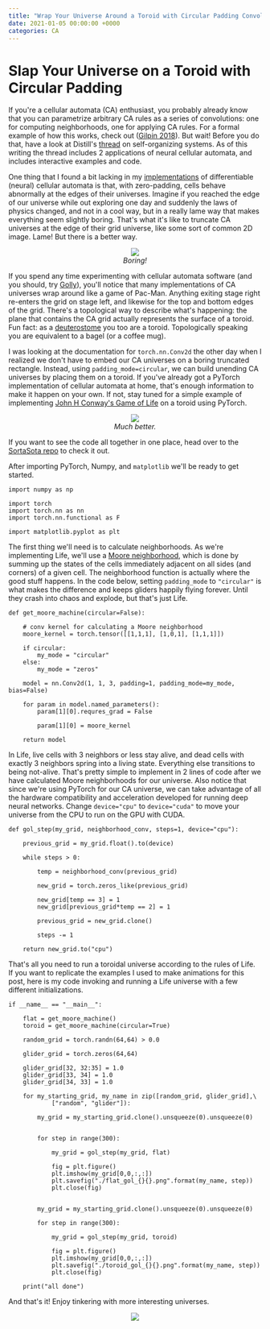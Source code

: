 ```yaml
---
title: "Wrap Your Universe Around a Toroid with Circular Padding Convolutions"
date: 2021-01-05 00:00:00 +0000
categories: CA
---
```


# Slap Your Universe on a Toroid with Circular Padding

If you're a cellular automata (CA) enthusiast, you probably already know that you can parametrize arbitrary CA rules as a series of convolutions: one for computing neighborhoods, one for applying CA rules. For a formal example of how this works, check out ([Gilpin 2018](https://arxiv.org/abs/1809.02942)). But wait! Before you do that, have a look at Distill's [thread](https://distill.pub/2020/selforg/) on self-organizing systems. As of this writing the thread includes 2 applications of neural cellular automata, and includes interactive examples and code.

One thing that I found a bit lacking in my [implementations](https://github.com/rivesunder/dca) of differentiable (neural) cellular automata is that, with zero-padding, cells behave abnormally at the edges of their universes. Imagine if you reached the edge of our universe while out exploring one day and suddenly the laws of physics changed, and not in a cool way, but in a really lame way that makes everything seem slightly boring. That's what it's like to truncate CA universes at the edge of their grid universe, like some sort of common 2D image. Lame! But there is a better way.

<div align="center">
<img src="/SortaSota/circular_padding/assets/glider_fail.gif">
<br>
<em>Boring!</em>
</div>

If you spend any time experimenting with cellular automata software (and you should, try [Golly](https://www.conwaylife.com/wiki/Golly)), you'll notice that many implementations of CA universes wrap around like a game of Pac-Man. Anything exiting stage right re-enters the grid on stage left, and likewise for the top and bottom edges of the grid. There's a topological way to describe what's happening: the plane that contains the CA grid actually represents the surface of a toroid. Fun fact: as a [deuterostome](https://en.wikipedia.org/wiki/Deuterostome) you too are a toroid. Topologically speaking you are equivalent to a bagel (or a coffee mug).

I was looking at the documentation for `torch.nn.Conv2d` the other day when I realized we don't have to embed our CA universes on a boring truncated rectangle. Instead, using `padding_mode=circular`, we can build unending CA universes by placing them on a toroid. If you've already got a PyTorch implementation of cellular automata at home, that's enough information to make it happen on your own. If not, stay tuned for a simple example of implementing [John H Conway's Game of Life](https://en.wikipedia.org/wiki/Conway%27s_Game_of_Life) on a toroid using PyTorch. 


<div align="center">
<img src="/SortaSota/circular_padding/assets/glider_win.gif">
<br>
<em>Much better.</em>
</div>

If you want to see the code all together in one place, head over to the [SortaSota repo](https://github.com/riveSunder/SortaSota/tree/master/circular_padding) to check it out. 

After importing PyTorch, Numpy, and `matplotlib` we'll be ready to get started.

```
import numpy as np

import torch
import torch.nn as nn
import torch.nn.functional as F

import matplotlib.pyplot as plt
```

The first thing we'll need is to calculate neighborhoods. As we're implementing Life, we'll use a [Moore neighborhood](https://en.wikipedia.org/wiki/Moore_neighborhood), which is done by summing up the states of the cells immediately adjacent on all sides (and corners) of a given cell. The neighborhood function is actually where the good stuff happens. In the code below, setting `padding_mode` to `"circular"` is what makes the difference and keeps gliders happily flying forever. Until they crash into chaos and explode, but that's just Life. 

```
def get_moore_machine(circular=False):

    # conv kernel for calculating a Moore neighborhood
    moore_kernel = torch.tensor([[1,1,1], [1,0,1], [1,1,1]])

    if circular:
        my_mode = "circular"
    else:
        my_mode = "zeros"

    model = nn.Conv2d(1, 1, 3, padding=1, padding_mode=my_mode, bias=False)

    for param in model.named_parameters():
        param[1][0].requres_grad = False

        param[1][0] = moore_kernel

    return model
```

In Life, live cells with 3 neighbors or less stay alive, and dead cells with exactly 3 neighbors spring into a living state. Everything else transitions to being not-alive. That's pretty simple to implement in 2 lines of code after we have calculated Moore neighborhoods for our universe. Also notice that since we're using PyTorch for our CA universe, we can take advantage of all the hardware compatibility and acceleration developed for running deep neural networks. Change `device="cpu"` to `device="cuda"` to move your universe from the CPU to run on the GPU with CUDA.

```
def gol_step(my_grid, neighborhood_conv, steps=1, device="cpu"):

    previous_grid = my_grid.float().to(device)

    while steps > 0:

        temp = neighborhood_conv(previous_grid)

        new_grid = torch.zeros_like(previous_grid)

        new_grid[temp == 3] = 1
        new_grid[previous_grid*temp == 2] = 1

        previous_grid = new_grid.clone()

        steps -= 1

    return new_grid.to("cpu")
```

That's all you need to run a toroidal universe according to the rules of Life. If you want to replicate the examples I used to make animations for this post, here is my code invoking and running a  Life universe with a few different initializations. 

```
if __name__ == "__main__":

    flat = get_moore_machine()
    toroid = get_moore_machine(circular=True)

    random_grid = torch.randn(64,64) > 0.0

    glider_grid = torch.zeros(64,64)

    glider_grid[32, 32:35] = 1.0
    glider_grid[33, 34] = 1.0
    glider_grid[34, 33] = 1.0

    for my_starting_grid, my_name in zip([random_grid, glider_grid],\
            ["random", "glider"]):

        my_grid = my_starting_grid.clone().unsqueeze(0).unsqueeze(0)


        for step in range(300):

            my_grid = gol_step(my_grid, flat)

            fig = plt.figure()
            plt.imshow(my_grid[0,0,:,:])
            plt.savefig("./flat_gol_{}{}.png".format(my_name, step))
            plt.close(fig)


        my_grid = my_starting_grid.clone().unsqueeze(0).unsqueeze(0)

        for step in range(300):

            my_grid = gol_step(my_grid, toroid)

            fig = plt.figure()
            plt.imshow(my_grid[0,0,:,:])
            plt.savefig("./toroid_gol_{}{}.png".format(my_name, step))
            plt.close(fig)

    print("all done")
```

And that's it! Enjoy tinkering with more interesting universes. 

<div align="center">
<img src="/SortaSota/circular_padding/assets/truncated_vs_toroid.gif">
</div>


